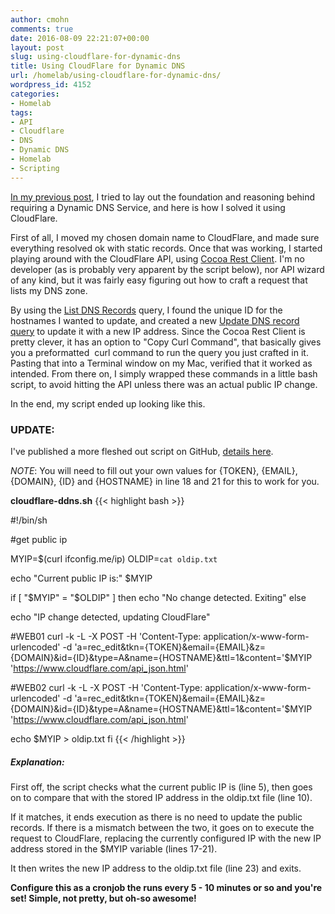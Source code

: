 ```yaml
---
author: cmohn
comments: true
date: 2016-08-09 22:21:07+00:00
layout: post
slug: using-cloudflare-for-dynamic-dns
title: Using CloudFlare for Dynamic DNS
url: /homelab/using-cloudflare-for-dynamic-dns/
wordpress_id: 4152
categories:
- Homelab
tags:
- API
- Cloudflare
- DNS
- Dynamic DNS
- Homelab
- Scripting
---
```


[In my previous post](http://vninja.net/homelab/dynamic-dns-requirements/), I tried to lay out the foundation and reasoning behind requiring a Dynamic DNS Service, and here is how I solved it using CloudFlare.

First of all, I moved my chosen domain name to CloudFlare, and made sure everything resolved ok with static records. Once that was working, I started playing around with the CloudFlare API, using [Cocoa Rest Client](http://mmattozzi.github.io/cocoa-rest-client/). I'm no developer (as is probably very apparent by the script below), nor API wizard of any kind, but it was fairly easy figuring out how to craft a request that lists my DNS zone.

<!--more-->


By using the [List DNS Records](https://api.cloudflare.com/#dns-records-for-a-zone-list-dns-records) query, I found the unique ID for the hostnames I wanted to update, and created a new [Update DNS record query](https://api.cloudflare.com/#dns-records-for-a-zone-update-dns-record) to update it with a new IP address. Since the Cocoa Rest Client is pretty clever, it has an option to "Copy Curl Command", that basically gives you a preformatted  curl command to run the query you just crafted in it. Pasting that into a Terminal window on my Mac, verified that it worked as intended. From there on, I simply wrapped these commands in a little bash script, to avoid hitting the API unless there was an actual public IP change.

In the end, my script ended up looking like this.

### UPDATE:
I've published a more fleshed out script on GitHub, [details here](http://vninja.net/homelab/cloudflare-dynamic-dns-update-script-cf-ddns-sh/).

_NOTE_: You will need to fill out your own values for {TOKEN}, {EMAIL}, {DOMAIN}, {ID} and {HOSTNAME} in line 18 and 21 for this to work for you. 

**cloudflare-ddns.sh**
{{< highlight bash >}}

#!/bin/sh

#get public ip

MYIP=$(curl ifconfig.me/ip)
OLDIP=`cat oldip.txt`

echo "Current public IP is:" $MYIP

if [ "$MYIP" = "$OLDIP" ]
then
echo "No change detected. Exiting"
else

echo "IP change detected, updating CloudFlare"

#WEB01
curl -k -L -X POST -H 'Content-Type: application/x-www-form-urlencoded' -d 'a=rec_edit&tkn={TOKEN}&email={EMAIL}&z={DOMAIN}&id={ID}&type=A&name={HOSTNAME}&ttl=1&content='$MYIP 'https://www.cloudflare.com/api_json.html'

#WEB02
curl -k -L -X POST -H 'Content-Type: application/x-www-form-urlencoded' -d 'a=rec_edit&tkn={TOKEN}&email={EMAIL}&z={DOMAIN}&id={ID}&type=A&name={HOSTNAME}&ttl=1&content='$MYIP 'https://www.cloudflare.com/api_json.html'

echo $MYIP > oldip.txt
fi
{{< /highlight >}}



##### Explanation:



First off, the script checks what the current public IP is (line 5), then goes on to compare that with the stored IP address in the oldip.txt file (line 10).

If it matches, it ends execution as there is no need to update the public records. If there is a mismatch between the two, it goes on to execute the request to CloudFlare, replacing the currently configured IP with the new IP address stored in the $MYIP variable (lines 17-21).

It then writes the new IP address to the oldip.txt file (line 23) and exits.

**Configure this as a cronjob the runs every 5 - 10 minutes or so and you're set! Simple, not pretty, but oh-so awesome!**
